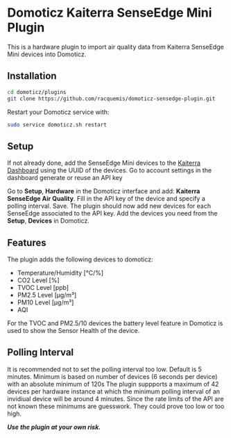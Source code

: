 # Domoticz Kaiterra SenseEdge Mini Plugin
This is a hardware plugin to import air quality data from Kaiterra SenseEdge Mini devices into Domoticz.

Installation
----------------------
```bash
cd domoticz/plugins
git clone https://github.com/racquemis/domoticz-sensedge-plugin.git
```

Restart your Domoticz service with:

```bash
sudo service domoticz.sh restart
```
Setup
----------------------
If not already done, add the SenseEdge Mini devices to the [Kaiterra Dashboard](https://dashboard.kaiterra.com/) using the UUID of the devices.
Go to account settings in the dashboard generate or reuse an API key 


Go to **Setup**, **Hardware** in the Domoticz interface and add:
**Kaiterra SenseEdge Air Quality**.
Fill in the API key of the device and specify a polling interval. Save.
The plugin should now add new devices for each SenseEdge associated to the API key.
Add the devices you need from the **Setup**, **Devices** in Domoticz.


Features
----------------------
The plugin adds the following devices to domoticz:
- Temperature/Humidity [°C/%]
- CO2 Level [%]
- TVOC Level [ppb]
- PM2.5 Level [µg/m³]
- PM10 Level [µg/m³]
- AQI

For the TVOC and PM2.5/10 devices the battery level feature in Domoticz is used to show the Sensor Health of the device.


Polling Interval
----------------------
It is recommended not to set the polling interval too low. Default is 5 minutes. 
Minimum is based on number of devices (6 seconds per device) with an absolute minimum of 120s
The plugin suppports a maximum of 42 devices per hardware instance at which the minimum polling interval of an invidiual device will be around 4 minutes.
Since the rate limits of the API are not known these minimums are guesswork. They could prove too low or too high.

***Use the plugin at your own risk.***
